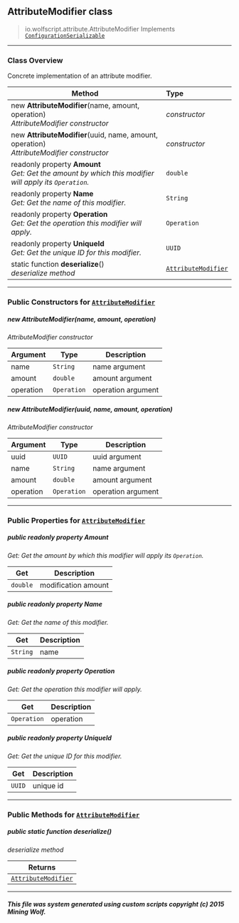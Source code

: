 ## AttributeModifier __class__

>io.wolfscript.attribute.AttributeModifier
>Implements [`ConfigurationSerializable`](../configuration/serialization/ConfigurationSerializable.md)

---

### Class Overview

Concrete implementation of an attribute modifier.

Method | Type   
--- | :--- 
new __AttributeModifier__(name, amount, operation) <br> _AttributeModifier constructor_ | _constructor_
new __AttributeModifier__(uuid, name, amount, operation) <br> _AttributeModifier constructor_ | _constructor_
 readonly property __Amount__ <br> _Get: Get the amount by which this modifier will apply its `Operation`._ | `double`
 readonly property __Name__ <br> _Get: Get the name of this modifier._ | `String`
 readonly property __Operation__ <br> _Get: Get the operation this modifier will apply._ | `Operation`
 readonly property __UniqueId__ <br> _Get: Get the unique ID for this modifier._ | `UUID`
static function __deserialize__() <br> _deserialize method_ | [`AttributeModifier`](AttributeModifier.md)



---

### Public Constructors for [`AttributeModifier`](AttributeModifier.md)

##### <a id='attributemodifier'></a>new __AttributeModifier__(name, amount, operation) 

_AttributeModifier constructor_

Argument | Type | Description  
--- | --- | --- 
name | `String` | name argument
amount | `double` | amount argument
operation | `Operation` | operation argument

##### <a id='attributemodifier'></a>new __AttributeModifier__(uuid, name, amount, operation) 

_AttributeModifier constructor_

Argument | Type | Description  
--- | --- | --- 
uuid | `UUID` | uuid argument
name | `String` | name argument
amount | `double` | amount argument
operation | `Operation` | operation argument

---

### Public Properties for [`AttributeModifier`](AttributeModifier.md)

##### <a id='amount'></a>public  readonly property __Amount__

_Get: Get the amount by which this modifier will apply its `Operation`._

Get | Description
--- | --- 
`double` | modification amount



##### <a id='name'></a>public  readonly property __Name__

_Get: Get the name of this modifier._

Get | Description
--- | --- 
`String` | name



##### <a id='operation'></a>public  readonly property __Operation__

_Get: Get the operation this modifier will apply._

Get | Description
--- | --- 
`Operation` | operation



##### <a id='uniqueid'></a>public  readonly property __UniqueId__

_Get: Get the unique ID for this modifier._

Get | Description
--- | --- 
`UUID` | unique id



---

### Public Methods for [`AttributeModifier`](AttributeModifier.md)

##### <a id='deserialize'></a>public static function __deserialize__()

_deserialize method_

Returns | 
--- | 
[`AttributeModifier`](AttributeModifier.md) |


---


##### This file was system generated using custom scripts copyright (c) 2015 Mining Wolf.
	

